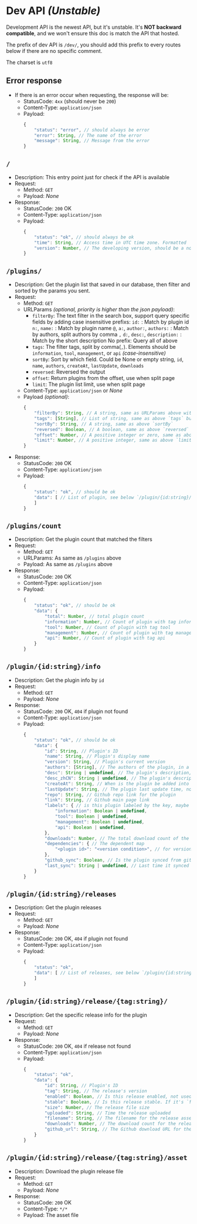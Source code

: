 
# Dev API _(Unstable)_

Development API is the newest API, but it's unstable. It's **NOT backward compatible**, and we won't ensure this doc is match the API that hosted.

The prefix of dev API is `/dev/`, you should add this prefix to every routes below if there are no specific comment.

The charset is `utf8`

## Error response

- If there is an error occur when requesting, the response will be:
	- StatusCode: `4xx` (should never be `200`)
	- Content-Type: `application/json`
	- Payload:
		```js
		{
			"status": "error", // should always be error
			"error": String, // The name of the error
			"message": String, // Message from the error
		}
		```

## `/`

- Description:
	This entry point just for check if the API is available
- Request:
	- Method: `GET`
	- Payload: *None*
- Response:
	- StatusCode: `200` OK
	- Content-Type: `application/json`
	- Payload:
		```js
		{
			"status": "ok", // should always be ok
			"time": String, // Access time in UTC time zone. Formatted
			"version": Number, // The developing version, should be a non-negative integer
		}
		```

## `/plugins/`

- Description:
	Get the plugin list that saved in our database, then filter and sorted by the params you sent.
- Request:
	- Method: `GET`
	- URLParams _(optional, priority is higher than the json payload)_:
		- `filterBy`: The text filter in the search box, support query specific fields by adding case insensitive prefixs:
			`id:` : Match by plugin id
			`n:`, `name:` : Match by plugin name
			`@`, `a:`, `author:`, `authors:` : Match by authors, split authors by comma `,`
			`d:`, `desc:`, `description:` : Match by the short description
			No prefix: Query all of above
		- `tags`: The filter tags, split by comma(`,`).
			Elements should be `information`, `tool`, `management`, or `api` _(case-insensitive)_
		- `sortBy`: Sort by which field.
			Could be None or empty string, `id`, `name`, `authors`, `createAt`, `lastUpdate`, `downloads`
		- `reversed`: Reversed the output
		- `offset`: Return plugins from the offset, use when split page
		- `limit`: The plugin list limit, use when split page
	- Content-Type: `application/json` or *None*
	- Payload _(optional)_:
		```js
		{
			"filterBy": String, // A string, same as URLParams above with name `filterBy`
			"tags": [String], // List of string, same as above `tags` but use string list instead string split with comma
			"sortBy": String, // A string, same as above `sortBy`
			"reversed": Boolean, // A boolean, same as above `reversed`
			"offset": Number, // A positive integer or zero, same as above `offset`
			"limit": Number, // A positive integer, same as above `limit`
		}
		```
- Response:
	- StatusCode: `200` OK
	- Content-Type: `application/json`
	- Payload:
		```js
		{
			"status": "ok", // should be ok
			"data": [ // List of plugin, see below `/plugin/{id:string}/info`
			]
		}
		```

## `/plugins/count`

- Description:
	Get the plugin count that matched the filters
- Request:
	- Method: `GET`
	- URLParams: As same as `/plugins` above
	- Payload: As same as `/plugins` above
- Response:
	- StatusCode: `200` OK
	- Content-Type: `application/json`
	- Payload:
		```js
		{
			"status": "ok", // should be ok
			"data": {
				"total": Number, // total plugin count
				"information": Number, // Count of plugin with tag information
				"tool": Number, // Count of plugin with tag tool
				"management": Number, // Count of plugin with tag management
				"api": Number, // Count of plugin with tag api
			}
		}
		```

## `/plugin/{id:string}/info`

- Description:
	Get the plugin info by `id`
- Request:
	- Method: `GET`
	- Payload: *None*
- Response:
	- StatusCode: `200` OK, `404` if plugin not found
	- Content-Type: `application/json`
	- Payload:
		```js
		{
			"status": "ok", // should be ok
			"data": {
				"id": String, // Plugin's ID
				"name": String, // Plugin's display name
				"version": String, // Plugin's current version
				"authors": [String], // The authors of the plugin, in a string list
				"desc": String | undefined, // The plugin's description, mostly in English, could be none
				"desc_zhCN": String | undefined, // The plugin's description in Chinese, could be none
				"createAt": String, // When is the plugin be added into the database. Formatted
				"lastUpdate": String, // The plugin last update time, not used now. Formatted
				"repo": String, // Github repo link for the plugin
				"link": String, // Github main page link
				"labels": { // is this plugin labeled by the key, maybe undefined
					"information": Boolean | undefined,
					"tool": Boolean | undefined,
					"management": Boolean | undefined,
					"api": Boolean | undefined,
				},
				"downloads": Number, // The total download count of the plugin releases, synced from github, maybe delayed
				"dependencies": { // The dependent map
					"<plugin id>": "<version condition>", // for version condition, please see <https://mcdreforged.readthedocs.io/en/latest/plugin_dev/metadata.html#dependencies>
				},
				"github_sync": Boolean, // Is the plugin synced from github or not
				"last_sync": String | undefined, // Last time it synced and updated from github. Maybe undefined if it's not synced from github. Formatted
			}
		}
		```

## `/plugin/{id:string}/releases`

- Description:
	Get the plugin releases
- Request:
	- Method: `GET`
	- Payload: *None*
- Response:
	- StatusCode: `200` OK, `404` if plugin not found
	- Content-Type: `application/json`
	- Payload:
		```js
		{
			"status": "ok",
			"data": [ // List of releases, see below `/plugin/{id:string}/release/{tag:string}/`
			]
		}
		```


## `/plugin/{id:string}/release/{tag:string}/`

- Description:
	Get the specific release info for the plugin
- Request:
	- Method: `GET`
	- Payload: *None*
- Response:
	- StatusCode: `200` OK, `404` if release not found
	- Content-Type: `application/json`
	- Payload:
		```js
		{
			"status": "ok",
			"data": {
				"id": String, // Plugin's ID
				"tag": String, // The release's version
				"enabled": Boolean, // Is this release enabled, not used
				"stable": Boolean, // Is this release stable. If it's `false` means this release a prerelease
				"size": Number, // The release file size
				"uploaded": String, // Time the release uploaded
				"filename": String, // The filename for the release asset
				"downloads": Number, // The download count for the release asset
				"github_url": String, // The Github download URL for the release
			}
		}
		```

## `/plugin/{id:string}/release/{tag:string}/asset`

- Description:
	Download the plugin release file
- Request:
	- Method: `GET`
	- Payload: *None*
- Response:
	- StatusCode: `200` OK
	- Content-Type: `*/*`
	- Payload: The asset file

